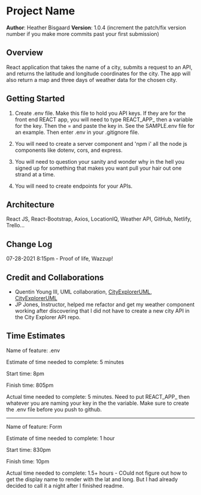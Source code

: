 # Project Name

**Author**: Heather Bisgaard
**Version**: 1.0.4 (increment the patch/fix version number if you make more commits past your first submission)

## Overview
<!-- Provide a high level overview of what this application is and why you are building it, beyond the fact that it's an assignment for this class. (i.e. What's your problem domain?) -->
React application that takes the name of a city, submits a request to an API, and returns the latitude and longitude coordinates for the city. The app will also return a map and three days of weather data for the chosen city.

## Getting Started
<!-- What are the steps that a user must take in order to build this app on their own machine and get it running? -->
1. Create .env file. Make this file to hold you API keys. If they are for the front end REACT app, you will need to type REACT_APP_ then a variable for the key. Then the = and paste the key in. See the SAMPLE.env file for an example. Then enter .env in your .gitignore file.





2. You will need to create a server component and 'npm i' all the node js components like dotenv, cors, and express.

3. You will need to question your sanity and wonder why in the hell you signed up for something that makes you want pull your hair out one strand at a time.

4. You will need to create endpoints for your APIs.

## Architecture
<!-- Provide a detailed description of the application design. What technologies (languages, libraries, etc) you're using, and any other relevant design information. -->
React JS, React-Bootstrap, Axios, LocationIQ, Weather API, GitHub, Netlify, Trello...

## Change Log
<!-- Use this area to document the iterative changes made to your application as each feature is successfully implemented. Use time stamps. Here's an example:

01-01-2001 4:59pm - Application now has a fully-functional express server, with a GET route for the location resource. -->

07-28-2021 8:15pm - Proof of life, Wazzup!

## Credit and Collaborations
<!-- Give credit (and a link) to other people or resources that helped you build this application. -->

- Quentin Young III, UML collaboration, [CityExplorerUML](src/CityExplorerUML.png), [CityExplorerUML](src/CityExplorerApiUML.png)
- JP Jones, Instructor, helped me refactor and get my weather component working after discovering that I did not have to create a new city API in the City Explorer API repo.

## Time Estimates
<!-- For each of the lab features, make an estimate of the time it will take you to complete the feature, and record your start and finish times for that feature: -->

Name of feature: .env

Estimate of time needed to complete: 5 minutes

Start time: 8pm

Finish time: 805pm

Actual time needed to complete: 5 minutes. Need to put REACT_APP_ then whatever you are naming your key in the the variable. Make sure to create the .env file before you push to github. 

---

Name of feature: Form

Estimate of time needed to complete: 1 hour

Start time: 830pm

Finish time: 10pm

Actual time needed to complete: 1.5+ hours - COuld not figure out how to get the display name to render with the lat and long. But I had already decided to call it a night after I finished readme.


